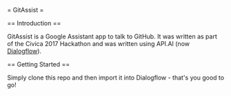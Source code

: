 = GitAssist =

== Introduction ==

GitAssist is a Google Assistant app to talk to GitHub. It was written as part of the Civica 2017 Hackathon and was written using API.AI (now [Dialogflow](http://www.dialogflow.com)).

== Getting Started ==

Simply clone this repo and then import it into Dialogflow - that's you good to go!
